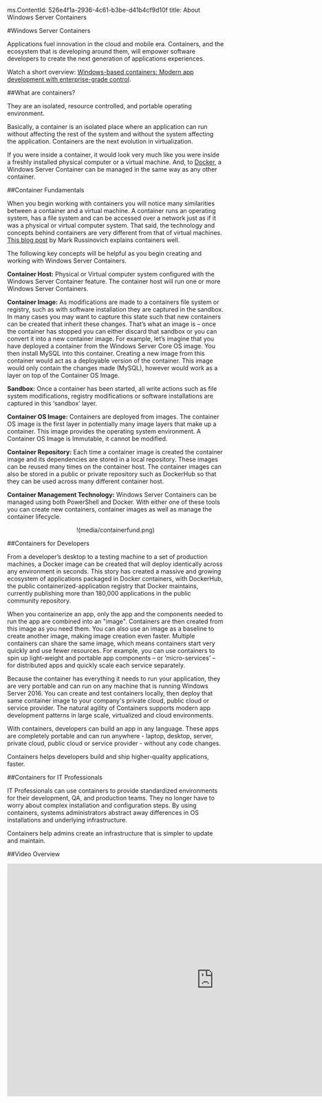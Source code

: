 ms.ContentId: 526e4f1a-2936-4c61-b3be-d41b4cf9d10f
title: About Windows Server Containers

#Windows Server Containers

Applications fuel innovation in the cloud and mobile era.
Containers, and the ecosystem that is developing around them, will empower software developers to create the next generation of applications experiences.

Watch a short overview: [Windows-based containers: Modern app development with enterprise-grade control](https://youtu.be/Ryx3o0rD5lY).

##What are containers?

They are an isolated, resource controlled, and portable operating environment.

Basically, a container is an isolated place where an application can run without affecting the rest of the system and without the system affecting the application.
Containers are the next evolution in virtualization.

If you were inside a container, it would look very much like you were inside a freshly installed physical computer or a virtual machine.
And, to [Docker](https://www.docker.com/), a Windows Server Container can be managed in the same way as any other container.

##Container Fundamentals

When you begin working with containers you will notice many similarities between a container and a virtual machine.
A container runs an operating system, has a file system and can be accessed over a network just as if it was a physical or virtual computer system.
That said, the technology and concepts behind containers are very different from that of virtual machines.
[This blog post](http://azure.microsoft.com/blog/2015/08/17/containers-docker-windows-and-trends/) by Mark Russinovich explains containers well.

The following key concepts will be helpful as you begin creating and working with Windows Server Containers.

**Container Host:** Physical or Virtual computer system configured with the Windows Server Container feature.
The container host will run one or more Windows Server Containers.

**Container Image:** As modifications are made to a containers file system or registry, such as with software installation they are captured in the sandbox.
In many cases you may want to capture this state such that new containers can be created that inherit these changes.
That’s what an image is – once the container has stopped you can either discard that sandbox or you can convert it into a new container image.
For example, let’s imagine that you have deployed a container from the Windows Server Core OS image.
You then install MySQL into this container.
Creating a new image from this container would act as a deployable version of the container.
This image would only contain the changes made (MySQL), however would work as a layer on top of the Container OS Image.

**Sandbox:** Once a container has been started, all write actions such as file system modifications, registry modifications or software installations are captured in this ‘sandbox’ layer.

**Container OS Image:** Containers are deployed from images.
The container OS image is the first layer in potentially many image layers that make up a container.
This image provides the operating system environment.
A Container OS Image is Immutable, it cannot be modified.

**Container Repository:** Each time a container image is created the container image and its dependencies are stored in a local repository.
These images can be reused many times on the container host.
The container images can also be stored in a public or private repository such as DockerHub so that they can be used across many different container host.

**Container Management Technology:** Windows Server Containers can be managed using both PowerShell and Docker.
With either one of these tools you can create new containers, container images as well as manage the container lifecycle.

<center>!(media/containerfund.png)</center>

##Containers for Developers

From a developer’s desktop to a testing machine to a set of production machines, a Docker image can be created that will deploy identically across any environment in seconds.
This story has created a massive and growing ecosystem of applications packaged in Docker containers, with DockerHub, the public containerized-application registry that Docker maintains, currently publishing more than 180,000 applications in the public community repository.

When you containerize an app, only the app and the components needed to run the app are combined into an "image".
Containers are then created from this image as you need them.
You can also use an image as a baseline to create another image, making image creation even faster.
Multiple containers can share the same image, which means containers start very quickly and use fewer resources.
For example, you can use containers to spin up light-weight and portable app components – or ‘micro-services’ – for distributed apps and quickly scale each service separately.

Because the container has everything it needs to run your application, they are very portable and can run on any machine that is running Windows Server 2016.
You can create and test containers locally, then deploy that same container image to your company's private cloud, public cloud or service provider.
The natural agility of Containers supports modern app development patterns in large scale, virtualized and cloud environments.

With containers, developers can build an app in any language.
These apps are completely portable and can run anywhere - laptop, desktop, server, private cloud, public cloud or service provider - without any code changes.

Containers helps developers build and ship higher-quality applications, faster.

##Containers for IT Professionals

IT Professionals can use containers to provide standardized environments for their development, QA, and production teams.
They no longer have to worry about complex installation and configuration steps.
By using containers, systems administrators abstract away differences in OS installations and underlying infrastructure.

Containers help admins create an infrastructure that is simpler to update and maintain.

##Video Overview

<iframe src="https://channel9.msdn.com/Blogs/containers/Containers-101-with-Microsoft-and-Docker/player" width="960" height="540" allowFullScreen="true" frameBorder="0" scrolling="no" caps_internal_Id="d1565bfc-e835-4d6c-9042-4fcb2dd97648" />

##Try Windows Server Containers

[Get started with Windows Server Containers in Windows Azure](../quick_start/azure_setup.md)[Get started with Windows Server Containers Locally](../quick_start/container_setup.md)

-------------------
[Back to Container Home](../containers_welcome.md)


